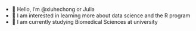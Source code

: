 - 👋 Hello, I’m @xiuhechong or Julia
- 👀 I am interested in learning more about data science and the R program
- 🌱 I am currently studying Biomedical Sciences at university 
